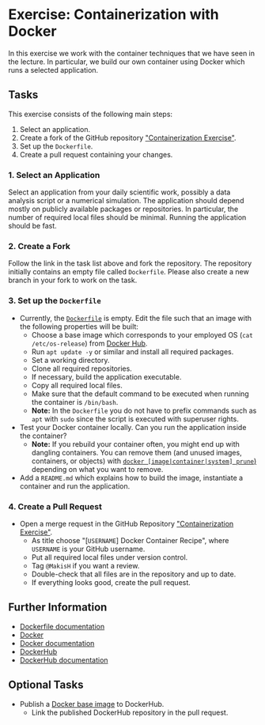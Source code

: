 # Exercise: Containerization with Docker

In this exercise we work with the container techniques that we have seen in the lecture. In particular, we build our own container using Docker which runs a selected application.

## Tasks

This exercise consists of the following main steps:

1. Select an application.
2. Create a fork of the GitHub repository ["Containerization Exercise"](https://github.com/RSE-102/containerization-exercise).
3. Set up the `Dockerfile`.
4. Create a pull request containing your changes.

### 1. Select an Application

Select an application from your daily scientific work, possibly a data analysis script or a numerical simulation. The application should depend mostly on publicly available packages or repositories. In particular, the number of required local files should be minimal. Running the application should be fast.

### 2. Create a Fork

Follow the link in the task list above and fork the repository. The repository initially contains an empty file called `Dockerfile`. Please also create a new branch in your fork to work on the task.

### 3. Set up the `Dockerfile`

- Currently, the [`Dockerfile`](https://docs.docker.com/engine/reference/builder/) is empty. Edit the file such that an image with the following properties will be built:
    - Choose a base image which corresponds to your employed OS (`cat /etc/os-release`) from [Docker Hub](https://hub.docker.com/).
    - Run `apt update -y` or similar and install all required packages.
    - Set a working directory.
    - Clone all required repositories.
    - If necessary, build the application executable.
    - Copy all required local files.
    - Make sure that the default command to be executed when running the container is `/bin/bash`.
    - **Note:** In the `Dockerfile` you do not have to prefix commands such as `apt` with `sudo` since the script is executed with superuser rights.
- Test your Docker container locally. Can you run the application inside the container?
    - **Note:** If you rebuild your container often, you might end up with dangling containers. You can remove them (and unused images, containers, or objects) with [`docker [image|container|system] prune`)](https://docs.docker.com/engine/reference/commandline/system_prune/) depending on what you want to remove.
- Add a `README.md` which explains how to build the image, instantiate a container and run the application.

### 4. Create a Pull Request

- Open a merge request in the GitHub Repository ["Containerization Exercise"](https://github.com/RSE-102/containerization-exercise).
    - As title choose "[`USERNAME`] Docker Container Recipe", where `USERNAME` is your GitHub username.
    - Put all required local files under version control.
    - Tag `@MakisH` if you want a review.
    - Double-check that all files are in the repository and up to date.
    - If everything looks good, create the pull request.

## Further Information

- [Dockerfile documentation](https://docs.docker.com/engine/reference/builder/)
- [Docker](https://www.docker.com/)
- [Docker documentation](https://docs.docker.com)
- [DockerHub](https://hub.docker.com/)
- [DockerHub documentation](https://docs.docker.com/docker-hub/)


## Optional Tasks

- Publish a [Docker base image](https://docs.docker.com/develop/develop-images/baseimages/) to DockerHub.
    - Link the published DockerHub repository in the pull request.
